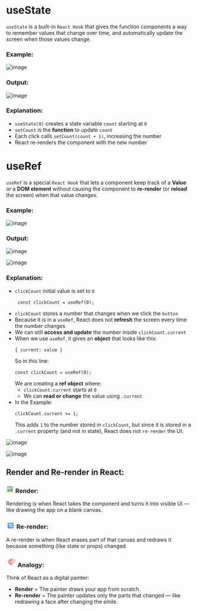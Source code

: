 # useState
`useState` is a built-in `React Hook` that gives the function components a way to remember values that change over time, and automatically update the screen when those values change.
### Example:
![image](https://github.com/user-attachments/assets/f9ea3828-6672-4b2f-9944-099243ec6c85)
### Output:
![image](https://github.com/user-attachments/assets/ebba77d0-34dc-46f5-8f30-b918192c7a1f)

### Explanation:
 - `useState(0)` creates a state variable `count` starting at `0`
 - `setCount` is the **function** to update `count`
 - Each click calls `setCount(count + 1)`, increasing the number
 - React re-renders the component with the new number

# useRef
`useRef` is a special `React Hook` that lets a component keep track of a **Value** or a **DOM element** without causing the component to **re-render** (or **reload** the screen) when that value changes.

### Example:
![image](https://github.com/user-attachments/assets/34ecae0e-860d-4600-a8a8-e090b9ed08d6)

### Output:
![image](https://github.com/user-attachments/assets/0fca471a-dbd1-4ac2-8ec9-508a6131c0ce)

![image](https://github.com/user-attachments/assets/23b24441-ee51-43c5-b802-f4d1c54c3524)


### Explanation:
 - `clickCount` initial value is set to `0`
   ```
    const clickCount = useRef(0);
   ```   
 - `clickCount` stores a number that changes when we click the `button`
 - Because it is in a `useRef`, React does not **refresh** the screen every time the number changes
 - We can still **access and update** the number inside `clickCount.current`
 - When we use `useRef`, it gives an **object** that looks like this:
   ```
   { current: value }
   ```
   So in this line:
   ```
   const clickCount = useRef(0);
   ```
   We are creating a **ref object** where:
    - `clickCount.current` starts at `0`
    - We can **read or change** the value using `.current`
 - In the Example:
   ```
   clickCount.current += 1;
   ```
   This adds `1` to the number stored in `clickCount`, but since it is stored in a `.current` property (and not in state), React does not `re-render` the UI.

![image](https://github.com/user-attachments/assets/b3833d74-bba2-413a-adb6-3cb2c484977c)

![image](https://github.com/user-attachments/assets/01f1c67a-44e7-4856-a3fe-7ca9e1a97fb7)

## Render and Re-render in React:
###  ![render Icon](https://github.com/RubiyaHud/useState-useRef-React/blob/main/render.png) Render:
Rendering is when React takes the component and turns it into visible UI — like drawing the app on a blank canvas.
### ![re-render icon](https://github.com/RubiyaHud/useState-useRef-React/blob/main/re-render.png) Re-render:
A re-render is when React erases part of that canvas and redraws it because something (like state or props) changed.

### ![analogy icon](https://github.com/RubiyaHud/useState-useRef-React/blob/main/analogy.png) Analogy:
Think of React as a digital painter:
 - **Render** = The painter draws your app from scratch.
 - **Re-render** = The painter updates only the parts that changed — like redrawing a face after changing the smile.


